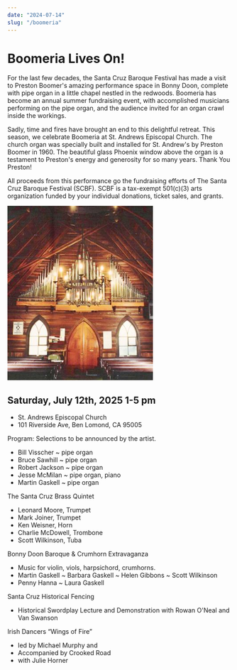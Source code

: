 ```yaml
---
date: "2024-07-14"
slug: "/boomeria"
---
```


# Boomeria Lives On!

For the last few decades, the Santa Cruz Baroque Festival has made a visit to Preston Boomer's amazing performance space in Bonny Doon, complete with pipe organ in a little chapel nestled in the redwoods. Boomeria has become an annual summer fundraising event, with accomplished musicians performing on the pipe organ, and the audience invited for an organ crawl inside the workings.

Sadly, time and fires have brought an end to this delightful retreat. This season, we celebrate Boomeria at St. Andrews Episcopal Church. The church organ was specially built and installed for St. Andrew's by Preston Boomer in 1960. The beautiful glass Phoenix window above the organ is a testament to Preston's energy and generosity for so many years. Thank You Preston!

All proceeds from this performance go the fundraising efforts of The Santa Cruz Baroque Festival (SCBF). SCBF is a tax-exempt 501(c)(3) arts organization funded by your individual donations, ticket sales, and grants.

![](boomeria-img00.jpg)


## Saturday, July 12th, 2025 1-5 pm

* St. Andrews Episcopal Church
* 101 Riverside Ave, Ben Lomond, CA 95005



Program: Selections to be announced by the artist.

* Bill Visscher ~ pipe organ
* Bruce Sawhill ~ pipe organ
* Robert Jackson ~ pipe organ
* Jesse McMilan ~ pipe organ, piano
* Martin Gaskell ~ pipe organ



The Santa Cruz Brass Quintet
* Leonard Moore, Trumpet
* Mark Joiner, Trumpet
* Ken Weisner, Horn
* Charlie McDowell, Trombone
* Scott Wilkinson, Tuba

Bonny Doon Baroque & Crumhorn Extravaganza
* Music for violin, viols, harpsichord, crumhorns.
* Martin Gaskell ~ Barbara Gaskell ~ Helen Gibbons ~ Scott Wilkinson
* Penny Hanna ~ Laura Gaskell

Santa Cruz Historical Fencing
* Historical Swordplay Lecture and Demonstration with Rowan O'Neal and Van Swanson

Irish Dancers “Wings of Fire”
* led by Michael Murphy and
* Accompanied by Crooked Road
* with Julie Horner


